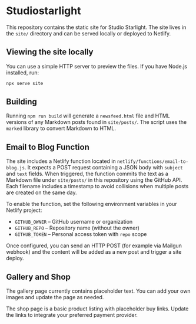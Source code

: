 # Studiostarlight

This repository contains the static site for Studio Starlight. The site lives in the `site/` directory and can be served locally or deployed to Netlify.

## Viewing the site locally

You can use a simple HTTP server to preview the files. If you have Node.js installed, run:

```bash
npx serve site
```

## Building

Running `npm run build` will generate a `newsfeed.html` file and HTML versions of any Markdown posts found in `site/posts/`. The script uses the `marked` library to convert Markdown to HTML.


## Email to Blog Function

The site includes a Netlify function located in `netlify/functions/email-to-blog.js`.
It expects a POST request containing a JSON body with `subject` and `text` fields.
When triggered, the function commits the text as a Markdown file under
`site/posts/` in this repository using the GitHub API.
Each filename includes a timestamp to avoid collisions when multiple posts are
created on the same day.

To enable the function, set the following environment variables in your Netlify
project:

- `GITHUB_OWNER` – GitHub username or organization
- `GITHUB_REPO` – Repository name (without the owner)
- `GITHUB_TOKEN` – Personal access token with `repo` scope

Once configured, you can send an HTTP POST (for example via Mailgun webhook)
and the content will be added as a new post and trigger a site deploy.

## Gallery and Shop

The gallery page currently contains placeholder text. You can add your own images and update the page as needed.

The shop page is a basic product listing with placeholder buy links. Update the links to integrate your preferred payment provider.
